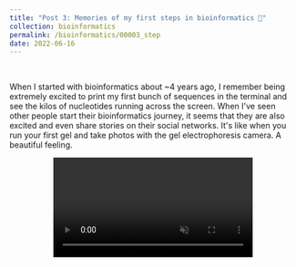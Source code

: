 ```yaml
---
title: "Post 3: Memories of my first steps in bioinformatics 👣"
collection: bioinformatics
permalink: /bioinformatics/00003_step
date: 2022-06-16
---
```


&nbsp;

When I started with bioinformatics about ~4 years ago, I remember being extremely excited to print my first bunch of sequences in the terminal and see the kilos of nucleotides running across the screen. When I've seen other people start their bioinformatics journey, it seems that they are also excited and even share stories on their social networks. It's like when you run your first gel and take photos with the gel electrophoresis camera. A beautiful feeling.


<div>
<center>
<video width="350" autoplay="autoplay" loop="true" controls muted>
  <source src="/images/bioinformatics/00004_cmd.mp4" type="video/mp4">
  Your browser does not support the video tag.
</video>
</center>
</div>
